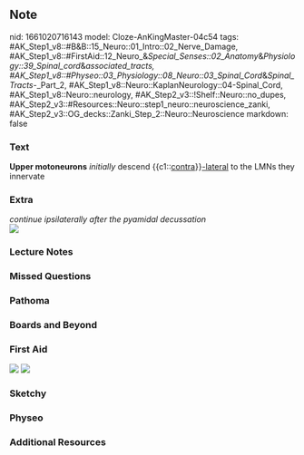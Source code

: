 ## Note
nid: 1661020716143
model: Cloze-AnKingMaster-04c54
tags: #AK_Step1_v8::#B&B::15_Neuro::01_Intro::02_Nerve_Damage, #AK_Step1_v8::#FirstAid::12_Neuro_&_Special_Senses::02_Anatomy_&_Physiology::39_Spinal_cord_&_associated_tracts, #AK_Step1_v8::#Physeo::03_Physiology::08_Neuro::03_Spinal_Cord_&_Spinal_Tracts_-_Part_2, #AK_Step1_v8::Neuro::KaplanNeurology::04-Spinal_Cord, #AK_Step1_v8::Neuro::neurology, #AK_Step2_v3::!Shelf::Neuro::no_dupes, #AK_Step2_v3::#Resources::Neuro::step1_neuro::neuroscience_zanki, #AK_Step2_v3::OG_decks::Zanki_Step_2::Neuro::Neuroscience
markdown: false

### Text
<div>
  <b>Upper motoneurons</b> <i>initially</i> descend
  {{c1::<u>contra</u>}}<u>-lateral</u> to the LMNs they innervate
</div>

### Extra
<div>
  <i>continue ipsilaterally after the pyamidal decussation</i>
</div><img src="paste-4054449127984.jpg">

### Lecture Notes


### Missed Questions


### Pathoma


### Boards and Beyond


### First Aid
<img src="tmpbRxfRl.png"> <img src="tmp3VxUnT.png">

### Sketchy


### Physeo


### Additional Resources

